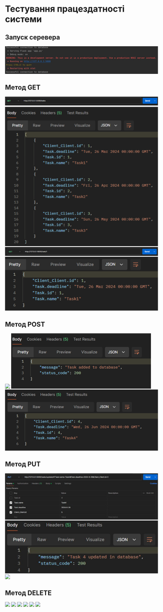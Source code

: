 # Тестування працездатності системи

## Запуск серевера
![](./photo/start.jpg)

## Метод GET 
![](./photo/get_all_tasks.png)
![](./photo/20.png)
![](./photo/21.png)
![](./photo/22.png)
## Метод POST
![](./photo/23.png)
![](./photo/24.png)
![](./photo/25.png)

## Метод PUT
![](./photo/26.png)
![](./photo/27.png)
![](./photo/28.png)
## Метод DELETE
![](./photo/29.png)
![](./photo/30.png)
![](./photo/31.png)
![](./photo/32.png)
![](./photo/33.png)
![](./photo/34.png)



